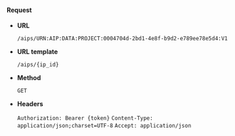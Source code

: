 #### Request

* **URL**

  `/aips/URN:AIP:DATA:PROJECT:0004704d-2bd1-4e8f-b9d2-e789ee78e5d4:V1`

* **URL template**

  `/aips/{ip_id}`

* **Method**

  `GET`

* **Headers**

  `Authorization: Bearer {token}`
  `Content-Type: application/json;charset=UTF-8`
  `Accept: application/json`
